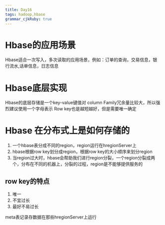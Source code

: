 ```yaml
---
title: Day16
tags: hadoop,hbase
grammar_cjkRuby: true
---
```

# Hbase的应用场景

Hbase适合一次写入，多次读取的应用场景，例如：订单的查询，交易信息，银行流水,话单信息，日志信息

# Hbase底层实现
Hbase的底层存储是一个key-value键值对
column Family冗余量比较大，所以强烈建议使用一个字母表示
Row key也是越短越好，但是需要唯一确定

# Hbase 在分布式上是如何存储的

1. 一个hbase表分成不同的region，region运行在hregionServer上
2. hbase根据row key划分成region，根据row key的大小顺序来划分region
3. 当region过大时，hbase会帮助我们进行region分裂，一个region分裂成两个，分布在不同的机器上，分裂的过程，region是不能够提供服务的

## row key的特点
1. 唯一
2. 不宜过长
3. 最好不易过长

meta表记录存数据在那些hregionServer上运行